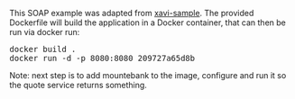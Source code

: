This SOAP example was adapted from [xavi-sample](https://github.com/xtracdev/xavi-sample). The
provided Dockerfile will build the application in a Docker container, that can then be 
run via docker run:

<pre>
docker build .
docker run -d -p 8080:8080 209727a65d8b
</pre>

Note: next step is to add mountebank to the image, configure and run it so the quote service returns something.


